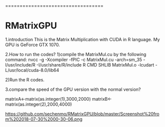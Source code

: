 
==================================
# RMatrixGPU
1.introduction
This is the Matrix Multiplication with CUDA in R language.
My GPU is GeForce GTX 1070.


2.How to run the codes?
1)compile the MatrixMul.cu by the following command:
nvcc -g -Xcompiler -fPIC -c MatrixMul.cu -arch=sm_35 -I/usr/include/R -I/usr/share/R/include
R CMD SHLIB MatrixMul.o -lcudart -L/usr/local/cuda-8.0/lib64

2)Run the R codes.


3.compare the speed of the GPU version with the normal version?


matrixA<-matrix(as.integer(1),3000,2000)
matrixB<-matrix(as.integer(2),2000,4000)

https://github.com/sechenmo/RMatrixGPU/blob/master/Screenshot%20from%202018-07-30%2000-30-06.png
